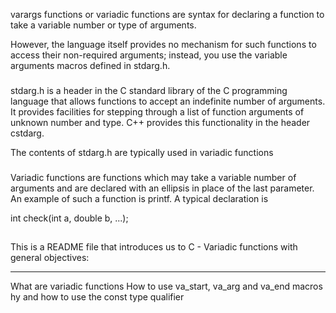 varargs functions or variadic functions are syntax for declaring a function to take a variable number or type of arguments.

However, the language itself provides no mechanism for such functions to access their non-required arguments; instead, you use the variable arguments macros defined in stdarg.h.
###
stdarg.h is a header in the C standard library of the C programming language that allows functions to accept an indefinite number of arguments.
 It provides facilities for stepping through a list of function arguments of unknown number and type. 
 C++ provides this functionality in the header cstdarg.

The contents of stdarg.h are typically used in variadic functions

###
Variadic functions are functions which may take a variable number of arguments and are declared with an ellipsis in place of the last parameter. An example of such a function is printf. A typical declaration is

int check(int a, double b, ...);

##
This is a README file that introduces us to C - Variadic functions with general objectives:
***
What are variadic functions
How to use va_start, va_arg and va_end macros
hy and how to use the const type qualifier
